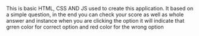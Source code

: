 This is basic HTML, CSS AND JS used to create this application. It based on a simple question, in the end you can check your score as well as whole answer and instance when you are clicking the option it will indicate that grren color for correct option and red color for the wrong option
